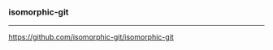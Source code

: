 ### isomorphic-git
---
https://github.com/isomorphic-git/isomorphic-git

```
```

```
```

```
```



